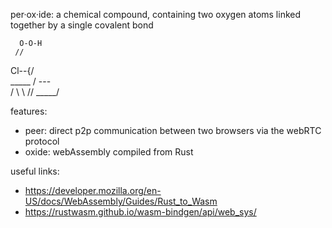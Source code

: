 per·​ox·​ide: a chemical compound, containing two oxygen atoms linked together by a single covalent bond

      O-O-H
     //
Cl--{/
     \
      \_____
      / --- \
     /       \ 
     \\     //
      \_____/

features:

- peer: direct p2p communication between two browsers via the webRTC protocol
- oxide: webAssembly compiled from Rust

useful links:

- https://developer.mozilla.org/en-US/docs/WebAssembly/Guides/Rust_to_Wasm
- https://rustwasm.github.io/wasm-bindgen/api/web_sys/
